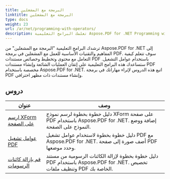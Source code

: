 ```yaml
---
title: البرمجة مع المشغلين
linktitle: البرمجة مع المشغلين
type: docs
weight: 23
url: /ar/net/programming-with-operators/
description: تعلمك البرامج التعليمية Aspose.PDF for .NET Programming with Operators التقنيات الأساسية للعمل مع المشغلين في برمجة PDF.
---
```


ترشدك البرامج التعليمية "البرمجة مع المشغلين" من Aspose.PDF for .NET إلى المفاهيم والتقنيات الأساسية للعمل مع المشغلين في برمجة PDF. سوف تتعلم كيفية التعامل مع محتوى وتخطيط وخصائص مستندات PDF باستخدام عوامل التشغيل. ستساعدك هذه البرامج التعليمية على إتقان العمليات الشائعة وإنشاء مستندات PDF مخصصة باستخدام Aspose.PDF for .NET. اتبع هذه الدروس لإثراء مهاراتك في برمجة PDF وإنشاء مستندات ذات مظهر احترافي.

## دروس
| عنوان | وصف |
| --- | --- | 
| [ارسم XForm على الصفحة](./draw-xform-on-page/) | دليل خطوة بخطوة لرسم نموذج XForm على صفحة PDF باستخدام Aspose.PDF for .NET. إضافة ووضع النموذج على الصفحة. |  
| [عوامل تشغيل PDF](./pdf-operators/) | دليل خطوة بخطوة لاستخدام عوامل تشغيل PDF مع Aspose.PDF for .NET. أضف صورة إلى صفحة PDF وحدد موضعها. |  
| [قم بإزالة كائنات الرسومات](./remove-graphics-objects/) | دليل خطوة بخطوة لإزالة الكائنات الرسومية من مستند PDF باستخدام Aspose.PDF for .NET. تخصيص وتنظيف ملفات PDF الخاصة بك. |  